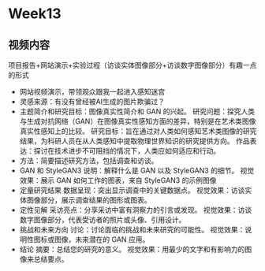 # Week13

## 视频内容
项目报告+网站演示+实验过程（访谈实体图像部分+访谈数字图像部分）有趣一点的形式

- 网站视频演示，带领观众跟我一起进入感知迷宫
- 灵感来源：有没有曾经被AI生成的图片欺骗过？
- 主题简介和研究目标：图像真实性简介和 GAN 的兴起。
研究问题：探究人类与生成对抗网络（GAN）在图像真实性感知方面的差异，特别是在艺术类图像真实性感知上的比较。
研究目标：旨在通过对人类如何感知艺术类图像的研究结果，为科研人员在从人类感知中提取物理世界知识的研究提供方向。
作品表达：探讨在技术进步不可阻挡的情况下，人类应如何适应和行动。
- 方法：简要描述研究方法，包括调查和访谈。
- GAN 和 StyleGAN3
说明：解释什么是 GAN 以及 StyleGAN3 的细节。
视觉效果：展示 GAN 如何工作的图表，来自 StyleGAN3 的示例图像
- 定量研究结果
数据呈现：突出显示调查中的关键数据点。
视觉效果：访谈实体图像部分，展示调查结果的图形或图表。
- 定性见解
采访亮点：分享采访中富有洞察力的引言或发现。
视觉效果：访谈数字图像部分，代表受访者的照片或头像、引用设计。
- 挑战和未来方向
讨论：讨论面临的挑战和未来研究的可能性。
视觉效果：说明性图标或图像，未来潜在的 GAN 应用。
- 结论
摘要：总结您的研究的意义。
视觉效果：用最少的文字和有影响力的图像来总结要点。
